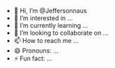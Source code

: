 - 👋 Hi, I’m @Jeffersonnaus
- 👀 I’m interested in ...
- 🌱 I’m currently learning ...
- 💞️ I’m looking to collaborate on ...
- 📫 How to reach me ...
- 😄 Pronouns: ...
- ⚡ Fun fact: ...

<!---
Jeffersonnaus/Jeffersonnaus is a ✨ special ✨ repository because its `README.md` (this file) appears on your GitHub profile.
You can click the Preview link to take a look at your changes.
--->
